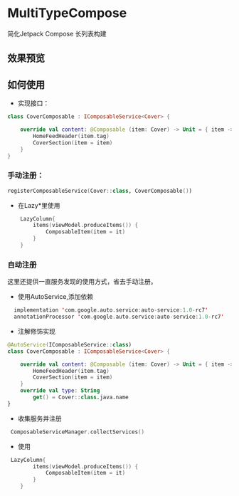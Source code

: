# MultiTypeCompose
简化Jetpack Compose 长列表构建 
## 效果预览


## 如何使用

- 实现接口：
```kotlin
class CoverComposable : IComposableService<Cover> {

    override val content: @Composable (item: Cover) -> Unit = { item ->
        HomeFeedHeader(item.tag)
        CoverSection(item = item)
    }
}
```

### 手动注册：
```kotlin
registerComposableService(Cover::class, CoverComposable())
```

- 在Lazy*里使用
```kotlin
    LazyColumn{
        items(viewModel.produceItems()) {
            ComposableItem(item = it)
        }
    }
```


### 自动注册
这里还提供一直服务发现的使用方式，省去手动注册。
- 使用AutoService,添加依赖
```kotlin
  implementation 'com.google.auto.service:auto-service:1.0-rc7'
  annotationProcessor 'com.google.auto.service:auto-service:1.0-rc7'
```

- 注解修饰实现
```kotlin
@AutoService(IComposableService::class)
class CoverComposable : IComposableService<Cover> {

    override val content: @Composable (item: Cover) -> Unit = { item ->
        HomeFeedHeader(item.tag)
        CoverSection(item = item)
    }
    override val type: String
        get() = Cover::class.java.name
}
```

- 收集服务并注册
```kotlin
 ComposableServiceManager.collectServices()
```

- 使用
```kotlin
 LazyColumn{
        items(viewModel.produceItems()) {
            ComposableItem(item = it)
        }
    }
```

